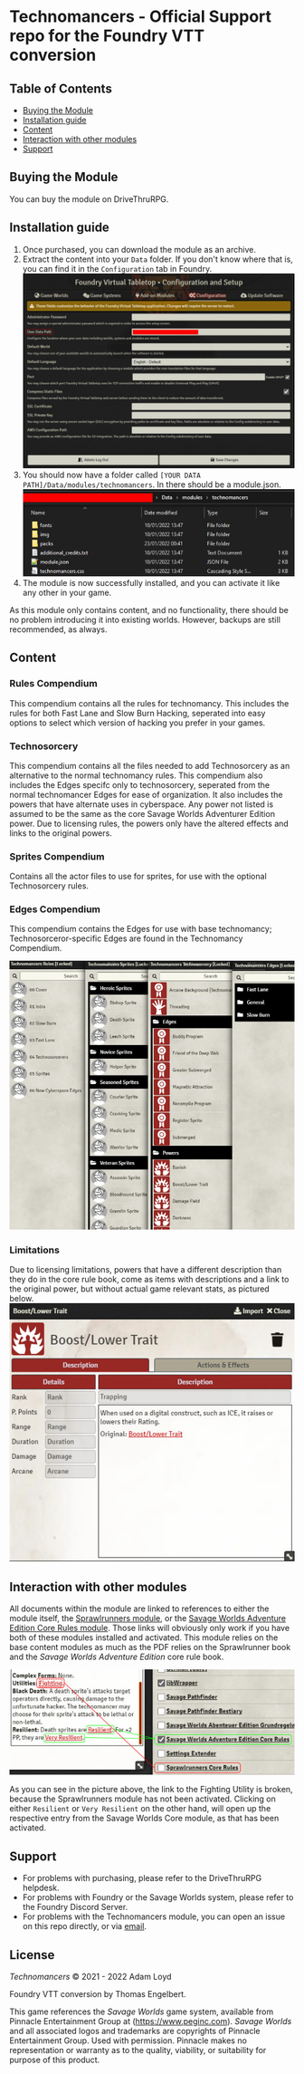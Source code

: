 # Technomancers - Official Support repo for the Foundry VTT conversion

## Table of Contents
- [Buying the Module](#buying-the-module)
- [Installation guide](#installation-guide)
- [Content](#content)
- [Interaction with other modules](#interaction-with-other-modules)
- [Support](#support)

## Buying the Module
You can buy the module on DriveThruRPG.

## Installation guide
1. Once purchased, you can download the module as an archive.
1. Extract the content into your `Data` folder. If you don't know where that is, you can find it in the `Configuration` tab in Foundry.
![Where to find your datapath](https://github.com/Tommycore/technomancers-official/blob/main/img/datapath.jpg)
1. You should now have a folder called `[YOUR DATA PATH]/Data/modules/technomancers`. In there should be a module.json.
![How it should look like](https://github.com/Tommycore/technomancers-official/blob/main/img/folderstructure.jpg)
1. The module is now successfully installed, and you can activate it like any other in your game.

As this module only contains content, and no functionality, there should be no problem introducing it into existing worlds. However, backups are still recommended, as always.

## Content
### Rules Compendium
This compendium contains all the rules for technomancy. This includes the rules for both Fast Lane and Slow Burn Hacking, seperated into easy options to select which version of hacking you prefer in your games.

### Technosorcery
This compendium contains all the files needed to add Technosorcery as an alternative to the normal technomancy rules. This compendium also includes the Edges specifc only to technosorcery, seperated from the normal technomancer Edges for ease of organization. It also includes the powers that have alternate uses in cyberspace. Any power not listed is assumed to be the same as the core Savage Worlds Adventurer Edition power. Due to licensing rules, the powers only have the altered effects and links to the original powers.

### Sprites Compendium
Contains all the actor files to use for sprites, for use with the optional Technosorcery rules.

### Edges Compendium
This compendium contains the Edges for use with base technomancy; Technosorceror-specific Edges are found in the Technomancy Compendium.

![What's in the module](https://github.com/Tommycore/technomancers-official/blob/main/img/contents.jpg)

### Limitations
Due to licensing limitations, powers that have a different description than they do in the core rule book, come as items with descriptions and a link to the original power, but without actual game relevant stats, as pictured below.
![What powers look like](https://github.com/Tommycore/technomancers-official/blob/main/img/samplepower.jpg)

## Interaction with other modules
All documents within the module are linked to references to either the module itself, the [Sprawlrunners module](https://www.drivethrurpg.com/product/351063/Sprawlrunners--FoundryVTT-Module), or the [Savage Worlds Adventure Edition Core Rules module](https://gitlab.com/peginc/core-rules-issues). Those links will obviously only work if you have both of these modules installed and activated. This module relies on the base content modules as much as the PDF relies on the Sprawlrunner book and the *Savage Worlds Adventure Edition* core rule book.

![Activate base content modules](https://github.com/Tommycore/technomancers-official/blob/main/img/activatemodules.jpg)

As you can see in the picture above, the link to the Fighting Utility is broken, because the Sprawlrunners module has not been activated. Clicking on either `Resilient` or `Very Resilient` on the other hand, will open up the respective entry from the Savage Worlds Core module, as that has been activated.

## Support
- For problems with purchasing, please refer to the DriveThruRPG helpdesk.
- For problems with Foundry or the Savage Worlds system, please refer to the Foundry Discord Server.
- For problems with the Technomancers module, you can open an issue on this repo directly, or via <a href="mailto:technomancers@fire.fundersclub.com">email</a>.

## License

*Technomancers* © 2021 - 2022 Adam Loyd

Foundry VTT conversion by Thomas Engelbert.

This game references the *Savage Worlds* game system, available from Pinnacle Entertainment Group at (https://www.peginc.com). *Savage Worlds* and all associated logos and trademarks are copyrights of Pinnacle Entertainment Group. Used with permission. Pinnacle makes no representation or warranty as to the quality, viability, or suitability for purpose of this product.
